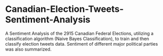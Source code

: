 # Canadian-Election-Tweets-Sentiment-Analysis
A Sentiment Analysis of the 2915 Canadian Federal Elections, utilizing a classification algorithm (Naive Bayes Classification), to train and then classify election tweets data. Sentiment of different major political parties was also summarized.
